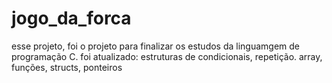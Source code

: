 # jogo_da_forca

esse projeto, foi o projeto para finalizar os estudos da linguamgem de programação C.
foi atualizado: estruturas de condicionais, repetição. array, funções, structs, ponteiros
